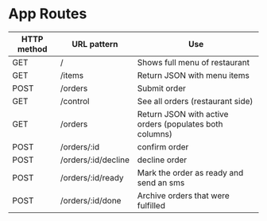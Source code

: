 # App Routes

| HTTP method | URL pattern | Use |
|---|---|---|
| GET   | /                   | Shows full menu of restaurant |
| GET   | /items              | Return JSON with menu items |
| POST  | /orders             | Submit order |
| GET   | /control            | See all orders (restaurant side) |
| GET   | /orders             | Return JSON with active orders (populates both columns) | 
| POST  | /orders/:id         | confirm order |
| POST  | /orders/:id/decline | decline order |
| POST  | /orders/:id/ready   | Mark the order as ready and send an sms |
| POST  | /orders/:id/done    | Archive orders that were fulfilled |
